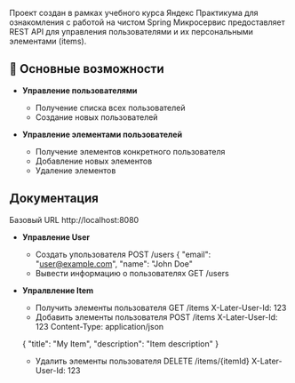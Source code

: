 Проект создан в рамках учебного курса Яндекс Практикума для ознакомления с работой на чистом Spring
Микросервис предоставляет REST API для управления пользователями и их персональными элементами (items).

## 📌 Основные возможности

- **Управление пользователями**
  - Получение списка всех пользователей
  - Создание новых пользователей

- **Управление элементами пользователей**
  - Получение элементов конкретного пользователя
  - Добавление новых элементов
  - Удаление элементов

## Документация 
Базовый URL http://localhost:8080
- **Управление User**
  - Создать упользователя
    POST /users
  {
    "email": "user@example.com",
    "name": "John Doe"
  - Вывести информацию о пользователях 
  GET /users
- **Упралвление Item**
  - Получить элементы пользователя
    GET /items
    X-Later-User-Id: 123
  - Добавить элементы пользователя
    POST /items
  X-Later-User-Id: 123
  Content-Type: application/json

  {
    "title": "My Item",
    "description": "Item description"
  }

  - Удалить элементы пользователя
    DELETE /items/{itemId}
    X-Later-User-Id: 123
